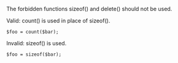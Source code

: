 The forbidden functions sizeof() and delete() should not be used.

Valid: count() is used in place of sizeof().
```
$foo = count($bar);
```

Invalid: sizeof() is used.
```
$foo = sizeof($bar);
```
